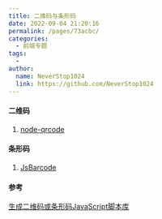 ```yaml
---
title: 二维码与条形码
date: 2022-09-04 21:20:16
permalink: /pages/73acbc/
categories:
  - 前端专题
tags:
  - 
author: 
  name: NeverStop1024
  link: https://github.com/NeverStop1024
---
```

#### 二维码
1. [node-qrcode](https://github.com/soldair/node-qrcode)

#### 条形码
1. [JsBarcode](https://github.com/lindell/JsBarcode)

#### 参考
[生成二维码或条形码JavaScript脚本库](https://www.devpoint.cn/article/425.shtml)


